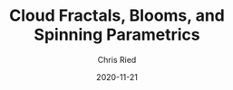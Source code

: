 ---
title: 'Cloud Fractals, Blooms, and Spinning Parametrics'
author: Chris Ried
date: '2020-11-21'
slug: generative-arts-51
categories: 
featured: 
tags: ['generative']
---